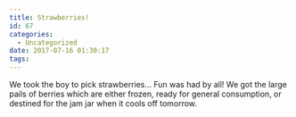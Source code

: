 ```yaml
---
title: Strawberries!
id: 67
categories:
  - Uncategorized
date: 2017-07-16 01:30:17
tags:
---
```


We took the boy to pick strawberries... Fun was had by all! We got the large pails of berries which are either frozen, ready for general consumption, or destined for the jam jar when it cools off tomorrow.
